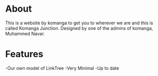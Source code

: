 # About
This is a website by komanga to get you to wherever we are and this is called Komanga Junction.
Designed by one of the admins of komanga, Muhammed Navar.
# Features
-Our own model of LinkTree
-Very Minimal
-Up to date
